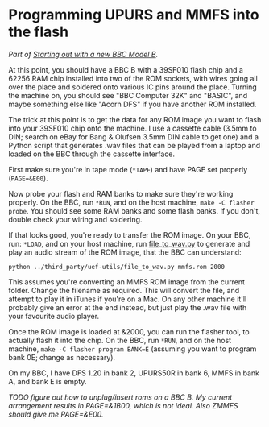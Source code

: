 Programming UPURS and MMFS into the flash
=========================================

_Part of [Starting out with a new BBC Model B](README.md)._

At this point, you should have a BBC B with a 39SF010 flash chip and a 62256 RAM
chip installed into two of the ROM sockets, with wires going all over the place
and soldered onto various IC pins around the place.  Turning the machine on, you
should see "BBC Computer 32K" and "BASIC", and maybe something else like "Acorn
DFS" if you have another ROM installed.

The trick at this point is to get the data for any ROM image you want to flash
into your 39SF010 chip onto the machine.  I use a cassette cable (3.5mm to DIN;
search on eBay for Bang & Olufsen 3.5mm DIN cable to get one) and a Python
script that generates .wav files that can be played from a laptop and loaded on
the BBC through the cassette interface.

First make sure you're in tape mode (`*TAPE`) and have PAGE set properly
(`PAGE=&E00`).

Now probe your flash and RAM banks to make sure they're working properly.  On
the BBC, run `*RUN`, and on the host machine, `make -C flasher probe`.  You
should see some RAM banks and some flash banks.  If you don't, double check your
wiring and soldering.

If that looks good, you're ready to transfer the ROM image.  On your BBC, run:
`*LOAD`, and on your host machine, run
[file_to_wav.py](../third_party/uef-utils/file_to_wav.py) to generate and play
an audio stream of the ROM image, that the BBC can understand:

`python ../third_party/uef-utils/file_to_wav.py mmfs.rom 2000`

This assumes you're converting an MMFS ROM image from the current folder. Change
the filename as required.  This will convert the file, and attempt to play it in
iTunes if you're on a Mac.  On any other machine it'll probably give an error at
the end instead, but just play the .wav file with your favourite audio player.

Once the ROM image is loaded at &2000, you can run the flasher tool, to actually
flash it into the chip.  On the BBC, run `*RUN`, and on the host machine, `make
-C flasher program BANK=E` (assuming you want to program bank 0E; change as
necessary).

On my BBC, I have DFS 1.20 in bank 2, UPURS50R in bank 6, MMFS in bank A, and
bank E is empty.

_TODO figure out how to unplug/insert roms on a BBC B.  My current arrangement
results in PAGE=&1B00, which is not ideal.  Also ZMMFS should give me PAGE=&E00._
